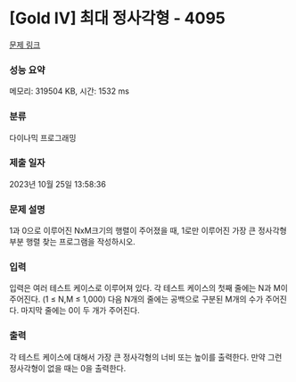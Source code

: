 # [Gold IV] 최대 정사각형 - 4095 

[문제 링크](https://www.acmicpc.net/problem/4095) 

### 성능 요약

메모리: 319504 KB, 시간: 1532 ms

### 분류

다이나믹 프로그래밍

### 제출 일자

2023년 10월 25일 13:58:36

### 문제 설명

<p>
	1과 0으로 이루어진 NxM크기의 행렬이 주어졌을 때, 1로만 이루어진 가장 큰 정사각형 부분 행렬 찾는 프로그램을 작성하시오. </p>

### 입력 

 <p>
	입력은 여러 테스트 케이스로 이루어져 있다. 각 테스트 케이스의 첫째 줄에는 N과 M이 주어진다. (1 ≤ N,M ≤ 1,000) 다음 N개의 줄에는 공백으로 구분된 M개의 수가 주어진다. 마지막 줄에는 0이 두 개가 주어진다.</p>

### 출력 

 <p>
	각 테스트 케이스에 대해서 가장 큰 정사각형의 너비 또는 높이를 출력한다. 만약 그런 정사각형이 없을 때는 0을 출력한다.</p>

